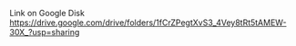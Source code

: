 Link on Google Disk
https://drive.google.com/drive/folders/1fCrZPegtXvS3_4Vey8tRt5tAMEW-30X_?usp=sharing
